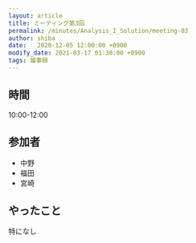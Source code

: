 ```yaml
---
layout: article
title: ミーティング第3回
permalink: /minutes/Analysis_I_Solution/meeting-03
author: shiba
date:   2020-12-05 12:00:00 +0900
modify_date: 2021-03-17 01:30:00 +0900
tags: 議事録
---
```


## 時間

10:00-12:00

## 参加者

- 中野
- 福田
- 宮崎

## やったこと

特になし
